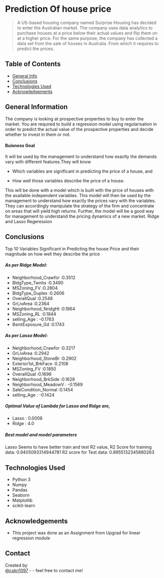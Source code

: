 # Prediction Of house price
> A US-based housing company named Surprise Housing has decided to enter the Australian market. The company uses data analytics to purchase houses at a price below their actual values and flip them on at a higher price. For the same purpose, the company has collected a data set from the sale of houses in Australia. From which it requires to predict the prices.


## Table of Contents
* [General Info](#general-information)
* [Conclusions](#conclusions)
* [Technologies Used](#technologies-used)
* [Acknowledgements](#acknowledgements)


## General Information
The company is looking at prospective properties to buy to enter the market. You are required to build a regression model using regularisation in order to predict the actual value of the prospective properties and decide whether to invest in them or not.


#### Buisness Goal
It will be used by the management to understand how exactly the demands vary with different features.They will know

* Which variables are significant in predicting the price of a house, and

* How well those variables describe the price of a house.

This will be done with a model which is built with the price of houses with the available independent variables. This model will then be used by the management to understand how exactly the prices vary with the variables. They can accordingly manipulate the strategy of the firm and concentrate on areas that will yield high returns. Further, the model will be a good way for management to understand the pricing dynamics of a new market. Ridge and Lasso Regeression

## Conclusions
Top 10 Variables Significant in Predicting the house Price and their magnitude on how well they describe the price
##### As per Ridge Model:

* Neighborhood_Crawfor :0.3512
* BldgType_Twnhs :0.3490
* MSZoning_FV :0.2804
* BldgType_Duplex :0.2606
* OverallQual :0.2548
* GrLivArea :0.2364
* Neighborhood_NridgHt :0.1964
* MSZoning_RL :0.1844
* selling_Age : -0.1763
* BsmtExposure_Gd :0.1743

##### As per Lasso Model:

* Neighborhood_Crawfor :0.3217
* GrLivArea :0.2942
* Neighborhood_StoneBr :0.2902
* Exterior1st_BrkFace :0.2108
* MSZoning_FV :0.1850
* OverallQual :0.1696
* Neighborhood_BrkSide :0.1628
* Neighborhood_MeadowV : -0.1569
* SaleCondition_Normal :0.1454
* selling_Age : -0.1424

##### Optimal Value of Lambda for Lasso and Ridge are,
* Lasso : 0.0008
* Ridge : 4.0

##### Best model and model parameters
Lasso Seems to have better train and test R2 value,
R2 Score for training data: 0.9405093314944781
R2 score for Test data: 0.8955132345880263


## Technologies Used
- Python 3
- Numpy
- Pandas
- Seaborn
- Matplotlib
- scikit-learn


## Acknowledgements
- This project was done as an Assignment from Upgrad for linear regression module


## Contact
Created by <br>
<a href="https://github.com/cskn1097">@cskn1097</a> - - feel free to contact me! <br>
